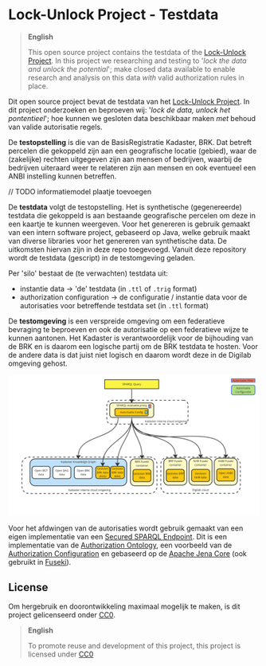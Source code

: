 # Lock-Unlock Project - Testdata

> **English**
> 
> This open source project contains the testdata of the [Lock-Unlock
> Project](https://labs.kadaster.nl/cases/lockunlock). In this project we researching and testing to
> '_lock the data and unlock the potential_'; make closed data available to enable research and
> analysis on this data _with_ valid authorization rules in place.

Dit open source project bevat de testdata van het [Lock-Unlock
Project](https://labs.kadaster.nl/cases/lockunlock). In dit project onderzoeken en beproeven wij:
'_lock de data, unlock het pontentieel_'; hoe kunnen we gesloten data beschikbaar maken _met_ behoud
van valide autorisatie regels.

De **testopstelling** is die van de BasisRegistratie Kadaster, BRK. Dat betreft percelen die
gekoppeld zijn aan een geografische locatie (gebied), waar de (zakelijke) rechten uitgegeven zijn
aan mensen of bedrijven, waarbij de bedrijven uiteraard weer te relateren zijn aan mensen en ook
eventueel een ANBI instelling kunnen betreffen.

// TODO informatiemodel plaatje toevoegen

De **testdata** volgt de testopstelling. Het is synthetische (gegenereerde) testdata die gekoppeld
is aan bestaande geografische percelen om deze in een kaartje te kunnen weergeven. Voor het
genereren is gebruik gemaakt van een intern software project, gebaseerd op Java, welke gebruik maakt
van diverse libraries voor het genereren van synthetische data. De uitkomsten hiervan zijn in deze
repo toegevoegd. Vanuit deze repository wordt de testdata (gescript) in de testomgeving geladen.

Per 'silo' bestaat de (te verwachten) testdata uit:

- instantie data -> 'de' testdata (in `.ttl` of `.trig` format)
- authorization configuration -> de configuratie / instantie data voor de autorisaties voor
  betreffende testdata set (in `.ttl` format)

De **testomgeving** is een verspreide omgeving om een federatieve bevraging te beproeven en ook de
autorisatie op een federatieve wijze te kunnen aantonen. Het Kadaster is verantwoordelijk voor de
bijhouding van de BRK en is daarom een logische partij om de BRK testdata te hosten. Voor de andere
data is dat juist niet logisch en daarom wordt deze in de Digilab omgeving gehost.

![Lock-Unlock Testdata Deployment](images/lock-unlock-testdata-deployment.jpg)

Voor het afdwingen van de autorisaties wordt gebruik gemaakt van een eigen implementatie van een
[Secured SPARQL Endpoint](https://github.com/kadaster-labs/secured-sparql-endpoint). Dit is een
implementatie van de [Authorization Ontology](#todo), een voorbeeld van de [Authorization
Configuration](#todo) en gebaseerd op de [Apache Jena
Core](https://github.com/apache/jena/tree/main/jena-core) (ook gebruikt in
[Fuseki](https://github.com/apache/jena/tree/main/jena-fuseki2)).

## License

Om hergebruik en doorontwikkeling maximaal mogelijk te maken, is dit project gelicenseerd onder
[CC0](LICENSE.md).

> **English**
> 
> To promote reuse and development of this project, this project is licensed under [CC0](LICENSE.md)
